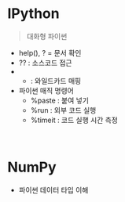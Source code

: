 # IPython

> 대화형 파이썬 

- help(), ? = 문서 확인
- ?? : 소스코드 접근
- * : 와일드카드 매핑
- 파이썬 매직 명령어
    - %paste : 붙여 넣기
    - %run : 외부 코드 실행
    - %timeit : 코드 실행 시간 측정 
    
<br>

# NumPy 

- 파이썬 데이터 타입 이해 

